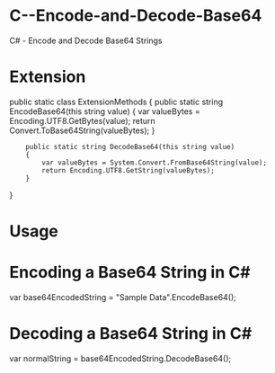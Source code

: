 # C--Encode-and-Decode-Base64
C# - Encode and Decode Base64 Strings

# Extension
public static class ExtensionMethods
{
        public static string EncodeBase64(this string value)
        {
            var valueBytes = Encoding.UTF8.GetBytes(value);
            return Convert.ToBase64String(valueBytes);
        }

        public static string DecodeBase64(this string value)
        {
            var valueBytes = System.Convert.FromBase64String(value);
            return Encoding.UTF8.GetString(valueBytes);
        }
}
  
# Usage
 
# Encoding a Base64 String in C#
var base64EncodedString = "Sample Data".EncodeBase64();

# Decoding a Base64 String in C#
var normalString = base64EncodedString.DecodeBase64();
